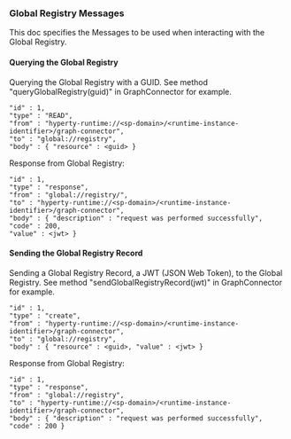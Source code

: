 ### Global Registry Messages

This doc specifies the Messages to be used when interacting with the Global Registry.


#### Querying the Global Registry

Querying the Global Registry with a GUID. See method "queryGlobalRegistry(guid)" in GraphConnector
for example.

```
"id" : 1,
"type" : "READ",
"from" : "hyperty-runtime://<sp-domain>/<runtime-instance-identifier>/graph-connector",
"to" : "global://registry",
"body" : { "resource" : <guid> }
```

Response from Global Registry:

```
"id" : 1,
"type" : "response",
"from" : "global://registry/",
"to" : "hyperty-runtime://<sp-domain>/<runtime-instance-identifier>/graph-connector",
"body" : { "description" : "request was performed successfully",
"code" : 200,
"value" : <jwt> }
```



#### Sending the Global Registry Record


Sending a Global Registry Record, a JWT (JSON Web Token), to the Global Registry. See method
"sendGlobalRegistryRecord(jwt)" in GraphConnector for example.

```
"id" : 1,
"type" : "create",
"from" : "hyperty-runtime://<sp-domain>/<runtime-instance-identifier>/graph-connector",
"to" : "global://registry",
"body" : { "resource" : <guid>, "value" : <jwt> }
```

Response from Global Registry:

```
"id" : 1,
"type" : "response",
"from" : "global://registry",
"to" : "hyperty-runtime://<sp-domain>/<runtime-instance-identifier>/graph-connector",
"body" : { "description" : "request was performed successfully",
"code" : 200 }
```
